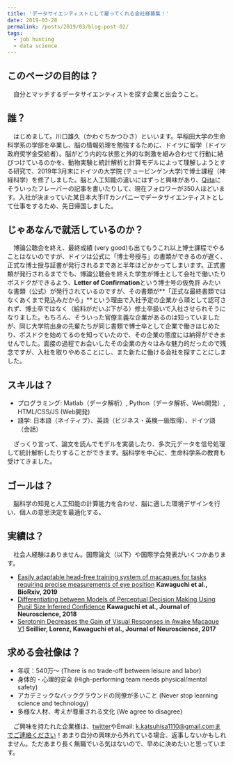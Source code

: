 ```yaml
---
title: 'データサイエンティストとして雇ってくれる会社様募集！'
date: 2019-03-28
permalink: /posts/2019/03/blog-post-02/
tags:
  - job hunting
  - data science
---
```


## このページの目的は？ ##
　自分とマッチするデータサイエンティストを探す企業と出会うこと。

## 誰？ ##
　はじめまして。川口雄久（かわぐちかつひさ）といいます。早稲田大学の生命科学系の学部を卒業し、脳の情報処理を勉強するために、ドイツに留学（ドイツ政府奨学金受給者）。脳がどう内的な状態と外的な刺激を組み合わせて行動に結びつけているのかを、動物実験と統計解析と計算モデルによって理解しようとする研究で、2019年3月末にドイツの大学院 (テュービンゲン大学)で博士課程（神経科学）を修了しました。脳と人工知能の違いにはずっと興味があり、[Qiita](https://qiita.com/katsu1110)にそういったフレーバーの記事を書いたりして、現在フォロワーが350人ほどいます。入社が決まっていた某日本大手ITカンパニーでデータサイエンティストとして仕事をするため、先日帰国しました。

## じゃあなんで就活しているのか？ ##
　博論公聴会を終え、最終成績 (very good)も出てもうこれ以上博士課程でやることはないのですが、ドイツは公式に「博士号授与」の書類ができるのが遅く、正式な博士授与証書が発行されるまであと半年ほどかかってしまいます。正式書類が発行されるまででも、博論公聴会を終えた学生が博士として会社で働いたりポスドクができるよう、**Letter of Confirmation**という博士号の仮免許
みたいな書類（公式）が発行されているのですが、その書類が**「正式な最終書類ではなくあくまで見込みだから」**という理由で入社予定の企業から頑として認可されず、博士卒ではなく（給料がだいぶ下がる）修士卒扱いで入社させられそうになりました。もちろん、そういった官僚主義な企業があるのは知っていましたが、同じ大学院出身の先輩たちが同じ書類で博士卒として企業で働きはじめたり、ポスドクを始めてるのを知っていたので、その企業の態度には納得ができませんでした。面接の過程でお会いしたその企業の方々はみな魅力的だったので残念ですが、入社を取りやめることにし、また新たに働ける会社を探すことにしました。

## スキルは？ ##
- プログラミング: Matlab（データ解析）, Python（データ解析、Web開発）, HTML/CSS/JS (Web開発)
- 語学: 日本語（ネイティブ）、英語（ビジネス・英検一級取得）、ドイツ語（会話）

　ざっくり言って、論文を読んでモデルを実装したり、多次元データを信号処理して統計解析したりすることができます。脳科学を中心に、生命科学系の教育も受けてきました。

## ゴールは？ ##
　脳科学の知見と人工知能の計算能力を合わせ、脳に適した環境デザインを行い、個人の意思決定を最適化する。

## 実績は？ ##
　社会人経験はありません。国際論文（以下）や国際学会発表がいくつかあります。
- [Easily adaptable head-free training system of macaques for tasks requiring precise measurements of eye position](https://www.biorxiv.org/content/10.1101/588566v1) **Kawaguchi et al., BioRxiv, 2019**
- [Differentiating between Models of Perceptual Decision Making Using Pupil Size Inferred Confidence](http://www.jneurosci.org/content/38/41/8874) **Kawaguchi et al., Journal of Neuroscience, 2018**
- [Serotonin Decreases the Gain of Visual Responses in Awake Macaque V1](http://www.jneurosci.org/content/37/47/11390) **Seillier, Lorenz, Kawaguchi et al., Journal of Neuroscience, 2017**

## 求める会社像は？ ##
- 年収：540万〜 (There is no trade-off between leisure and labor)
- 身体的・心理的安全 (High-performing team needs physical/mental safety)
- アカデミックなバックグラウンドの同僚が多いこと (Never stop learning science and technology)
- 多様な人材、考えが尊重される文化 (We agree to disagree)

　ご興味を持たれた企業様は、[twitter](https://twitter.com/kk1110tt)やEmail: k.katsuhisa1110@gmail.comまでご連絡ください！あまり自分の興味から外れている場合、返事しないかもしれません。ただあまり長く無職でいる気はないので、早めに決めたいと思っています。
